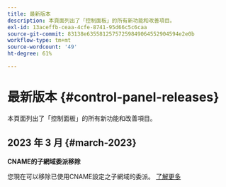 ```yaml
---
title: 最新版本
description: 本頁面列出了「控制面板」的所有新功能和改善項目。
exl-id: 13aceffb-ceaa-4cfe-8741-95d66c5c6caa
source-git-commit: 83138e63558125757259849064552904594e2e0b
workflow-type: tm+mt
source-wordcount: '49'
ht-degree: 61%

---
```


# 最新版本 {#control-panel-releases}

本頁面列出了「控制面板」的所有新功能和改善項目。

## 2023 年 3 月 {#march-2023}

**CNAME的子網域委派移除**

您現在可以移除已使用CNAME設定之子網域的委派。 [了解更多](../subdomains-certificates/using/remove-delegated-subdomains.md)